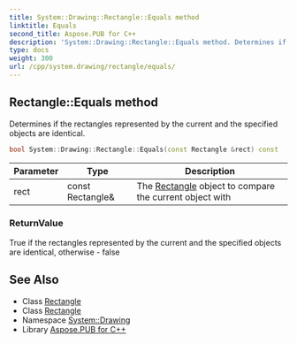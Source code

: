 ```yaml
---
title: System::Drawing::Rectangle::Equals method
linktitle: Equals
second_title: Aspose.PUB for C++
description: 'System::Drawing::Rectangle::Equals method. Determines if the rectangles represented by the current and the specified objects are identical in C++.'
type: docs
weight: 300
url: /cpp/system.drawing/rectangle/equals/
---
```

## Rectangle::Equals method


Determines if the rectangles represented by the current and the specified objects are identical.

```cpp
bool System::Drawing::Rectangle::Equals(const Rectangle &rect) const
```


| Parameter | Type | Description |
| --- | --- | --- |
| rect | const Rectangle\& | The [Rectangle](../) object to compare the current object with |

### ReturnValue

True if the rectangles represented by the current and the specified objects are identical, otherwise - false

## See Also

* Class [Rectangle](../)
* Class [Rectangle](../)
* Namespace [System::Drawing](../../)
* Library [Aspose.PUB for C++](../../../)
